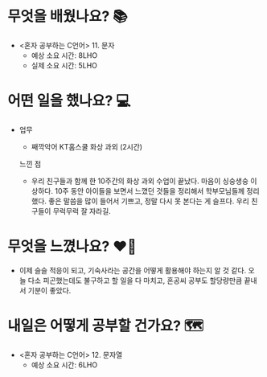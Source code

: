 # 무엇을 배웠나요? 📚
- <혼자 공부하는 C언어> 11. 문자
    - 예상 소요 시간: 8LHO
    - 실제 소요 시간: 5LHO

# 어떤 일을 했나요? 💻
- 업무
    - 째깍악어 KT홈스쿨 화상 과외 (2시간)

    느낀 점
    - 우리 친구들과 함께 한 10주간의 화상 과외 수업이 끝났다. 마음이 싱숭생숭 이상하다. 10주 동안 아이들을 보면서 느꼈던 것들을 정리해서 학부모님들께 정리했다. 좋은 말씀을 많이 들어서 기쁘고, 정말 다시 못 본다는 게 슬프다. 우리 친구들이 무럭무럭 잘 자라길.

# 무엇을 느꼈나요? ❤️‍🔥
- 이제 슬슬 적응이 되고, 기숙사라는 공간을 어떻게 활용해야 하는지 알 것 같다. 오늘 다소 피곤했는데도 불구하고 할 일을 다 마치고, 혼공씨 공부도 할당량만큼 끝내서 기분이 좋았다. 

# 내일은 어떻게 공부할 건가요? 🗺
- <혼자 공부하는 C언어> 12. 문자열
    - 예상 소요 시간: 6LHO
